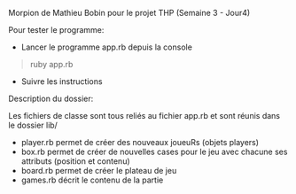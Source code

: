 Morpion de Mathieu Bobin pour le projet THP (Semaine 3 - Jour4)

Pour tester le programme: 
- Lancer le programme app.rb depuis la console

> ruby app.rb

- Suivre les instructions

Description du dossier:

Les fichiers de classe sont tous reliés au fichier app.rb et sont réunis dans le dossier lib/

- player.rb permet de créer des nouveaux joueuRs (objets players)
- box.rb permet de créer de nouvelles cases pour le jeu avec chacune ses attributs (position et contenu)
- board.rb permet de créer le plateau de jeu
- games.rb décrit le contenu de la partie 
